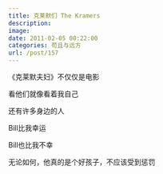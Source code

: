 ```yaml
---
title: 克莱默们 The Kramers
description: 
image: 
date: 2011-02-05 00:22:00
categories: 苟且与远方
url: /post/157
---
```


《克莱默夫妇》不仅仅是电影

看他们就像看着我自己

还有许多身边的人

Bill比我幸运

Bill也比我不幸

无论如何，他真的是个好孩子，不应该受到惩罚